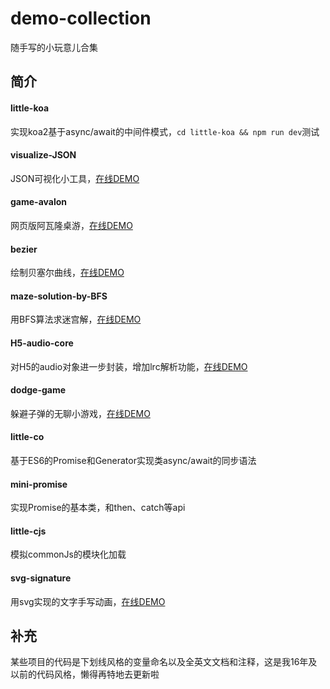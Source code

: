 # demo-collection

随手写的小玩意儿合集

## 简介

#### little-koa

实现koa2基于async/await的中间件模式，`cd little-koa && npm run dev`测试

#### visualize-JSON

JSON可视化小工具，[在线DEMO](https://nossika.github.io/demo-collection/visualize-JSON/)

#### game-avalon

网页版阿瓦隆桌游，[在线DEMO](https://nossika.github.io/demo-collection/game-avalon/)

#### bezier

绘制贝塞尔曲线，[在线DEMO](https://nossika.github.io/demo-collection/bezier/test.html)

#### maze-solution-by-BFS

用BFS算法求迷宫解，[在线DEMO](https://nossika.github.io/demo-collection/maze-solution-by-BFS/)

#### H5-audio-core

对H5的audio对象进一步封装，增加lrc解析功能，[在线DEMO](https://nossika.github.io/demo-collection/H5-audio-core/demo.html)

#### dodge-game

躲避子弹的无聊小游戏，[在线DEMO](https://nossika.github.io/demo-collection/dodge-game/)

#### little-co

基于ES6的Promise和Generator实现类async/await的同步语法

#### mini-promise

实现Promise的基本类，和then、catch等api

#### little-cjs

模拟commonJs的模块化加载

#### svg-signature

用svg实现的文字手写动画，[在线DEMO](https://nossika.github.io/demo-collection/svg-signature/)

## 补充

某些项目的代码是下划线风格的变量命名以及全英文文档和注释，这是我16年及以前的代码风格，懒得再特地去更新啦
